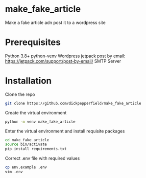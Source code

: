 # make_fake_article
Make a fake article adn post it to a wordpress site

# Prerequisites
Python 3.8+
python-venv
Wordpress
jetpack post by email: https://jetpack.com/support/post-by-email/
SMTP Server

# Installation

Clone the repo 
```bash
git clone https://github.com/dickpepperfield/make_fake_article
```

Create the virtual environment
```bash
python -m venv make_fake_article
```

Enter the virtual environment and install requisite packages
```bash
cd make_fake_article
source bin/activate
pip install requirements.txt
```

Correct .env file with required values
```bash
cp env.example .env
vim .env
```

